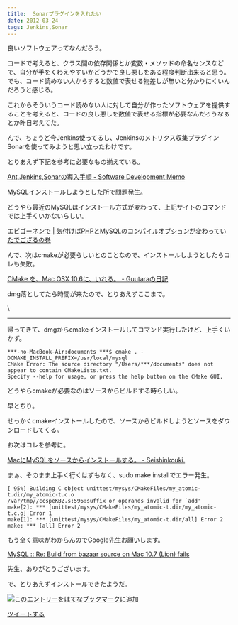 ```yaml
---
title:  Sonarプラグインを入れたい
date: 2012-03-24
tags: Jenkins,Sonar
---
```

良いソフトウェアってなんだろう。

コードで考えると、クラス間の依存関係とか変数・メソッドの命名センスなどで、自分が手をくわえやすいかどうかで良し悪しをある程度判断出来ると思う。でも、コード読めない人からすると数値で表せる物差しが無いと分かりにくいんだろうと感じる。

これからそういうコード読めない人に対して自分が作ったソフトウェアを提供することを考えると、コードの良し悪しを数値で表せる指標が必要なんだろうなぁとか昨日考えてた。

んで、ちょうど今Jenkins使ってるし、Jenkinsのメトリクス収集プラグインSonarを使ってみようと思い立ったわけです。

とりあえず下記を参考に必要なもの揃えている。

[Ant,Jenkins,Sonarの導入手順 - Software Development
Memo](http://www.sdmemo.com/wiki/Ant,Jenkins,Sonar%E3%81%AE%E5%B0%8E%E5%85%A5%E6%89%8B%E9%A0%86)

MySQLインストールしようとした所で問題発生。

どうやら最近のMySQLはインストール方式が変わって、上記サイトのコマンドでは上手くいかないらしい。

[エピゴーネンで |
気付けばPHPとMySQLのコンパイルオプションが変わっていたでござるの巻](http://epigonen190.blog.fc2.com/blog-entry-20.html)

んで、次はcmakeが必要らしいとのことなので、インストールしようとしたらコレも失敗。

[CMake を、Mac OSX 10.6に、いれる。 -
Guutaraの日記](http://d.hatena.ne.jp/Guutara/20120121/p1)

dmg落としてたら時間が来たので、とりあえずここまで。

\

-------------------------------------

帰ってきて、dmgからcmakeインストールしてコマンド実行したけど、上手くいかず。

    ***-no-MacBook-Air:documents ***$ cmake . -DCMAKE_INSTALL_PREFIX=/usr/local/mysql
    CMake Error: The source directory "/Users/***/documents" does not appear to contain CMakeLists.txt.
    Specify --help for usage, or press the help button on the CMake GUI.

どうやらcmakeが必要なのはソースからビルドする時らしい。

早とちり。

せっかくcmakeインストールしたので、ソースからビルドしようとソースをダウンロードしてくる。

お次はコレを参考に。

[MacにMySQLをソースからインストールする。 -
Seishinkouki.](http://d.hatena.ne.jp/yukihir0/20110213/1297586246)

まぁ、そのまま上手く行くはずもなく、sudo make installでエラー発生。

    [ 95%] Building C object unittest/mysys/CMakeFiles/my_atomic-t.dir/my_atomic-t.c.o
    /var/tmp//ccspeKBZ.s:596:suffix or operands invalid for `add'
    make[2]: *** [unittest/mysys/CMakeFiles/my_atomic-t.dir/my_atomic-t.c.o] Error 1
    make[1]: *** [unittest/mysys/CMakeFiles/my_atomic-t.dir/all] Error 2
    make: *** [all] Error 2

もう全く意味がわからんのでGoogle先生お願いします。

[MySQL :: Re: Build from bazaar source on Mac 10.7 (Lion)
fails](http://forums.mysql.com/read.php?117,432800,432898#msg-432898)

先生、ありがとうございます。

で、とりあえずインストールできたようだ。

[![このエントリーをはてなブックマークに追加](http://b.st-hatena.com/images/entry-button/button-only.gif)](http://b.hatena.ne.jp/entry/http://d.hatena.ne.jp "このエントリーをはてなブックマークに追加")

[ツイートする](http://twitter.com/share)
